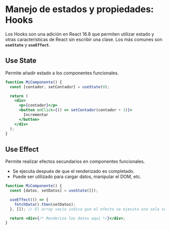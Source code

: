 # Manejo de estados y propiedades: Hooks

Los Hooks son una adición en React 16.8 que permiten utilizar estado y otras características de React sin escribir una clase. Los más comunes son **`useState`** y **`useEffect`**.

## Use State

Permite añadir estado a los componentes funcionales.

```jsx
function MiComponente() {
  const [contador, setContador] = useState(0);

  return (
    <div>
      <p>{contador}</p>
      <button onClick={() => setContador(contador + 1)}>
        Incrementar
      </button>
    </div>
  );
}
```

## Use Effect

Permite realizar efectos secundarios en componentes funcionales.

- Se ejecuta después de que el renderizado es completado.
- Puede ser utilizado para cargar datos, manipular el DOM, etc.

```jsx
function MiComponente() {
  const [datos, setDatos] = useState([]);

  useEffect(() => {
    fetchData().then(setDatos);
  }, []); // El array vacío indica que el efecto se ejecuta una sola vez

  return <div>{/* Renderiza los datos aquí */}</div>;
}
```
